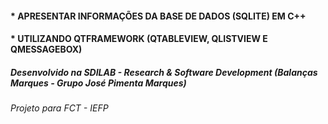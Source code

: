 #### * APRESENTAR INFORMAÇÕES DA BASE DE DADOS (SQLITE) EM C++ 
#### * UTILIZANDO QTFRAMEWORK (QTABLEVIEW, QLISTVIEW E QMESSAGEBOX)

##### Desenvolvido na SDILAB - Research & Software Development (Balanças Marques - Grupo José Pimenta Marques)
###### Projeto para FCT - IEFP
